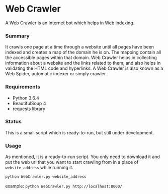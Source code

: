 # Web Crawler

A Web Crawler is an Internet bot which helps in Web indexing.

### Summary

It crawls one page at a time through a website until all pages have been indexed and creates a map of the domain he is on. The mapping contain all the accessible pages within that domain.
Web Crawler helps in collecting information about a website and the links related to them, and also helps in validating the HTML code and hyperlinks. A Web Crawler is also known as a Web Spider, automatic indexer or simply crawler.

### Requirements

- Python 3.6.4
- BeautifulSoup 4
- requests library

### Status

This is a small script which is ready-to-run, but still under development.

### Usage

As mentioned, it is a ready-to-run script. You only need to download it and put the web url that you want to start crawling from in a place of `website_address` while running it.

`python WebCrawler.py website_address`

example:
`python WebCrawler.py http://localhost:8000/`
